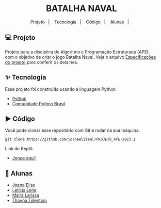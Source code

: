 #

<h1 align="center">BATALHA NAVAL</h1>

<p align="center">
  <a href="#-projeto">Projeto</a>&nbsp;&nbsp;&nbsp;|&nbsp;&nbsp;&nbsp;
  <a href="#-tecnologias">Tecnologia</a>&nbsp;&nbsp;&nbsp;|&nbsp;&nbsp;&nbsp;
  <a href="#%EF%B8%8F-instalando">Código</a>&nbsp;&nbsp;&nbsp;|&nbsp;&nbsp;&nbsp;
  <a href="#%EF%B8%8F-instalando">Alunas</a>&nbsp;&nbsp;&nbsp;|&nbsp;&nbsp;&nbsp;
</p>

## 💻 Projeto

Projeto para a disciplina de Algoritmo e Programação Estruturada (APE), com o objetivo de criar o jogo Batalha Naval. Veja o arquivo [Especificações do projeto](https://docs.google.com/document/d/1EWGlK_67IMfvAewYMYd7GJwPmvoVM4K4DXNDYit8jD4/edit) para conferir os detalhes.

## ✨ Tecnologia

Esse projeto foi construido usando a linguagem Python:

- [Python](https://www.python.org/)
- [Comunidade Python Brasil](hhttps://python.org.br/)


## ▶️ Código

Você pode clonar esse repositório com Git e rodar na sua máquina.

```sh
git clone https://github.com/joanaeliseal/PROJETO_APE-2023.1
```
Link do Replit:
- [Jogue aqui!](https://replit.com/@LeticiaLeite2/Batalha-naval)

## 📝 Alunas

- [Joana Elise](https://github.com/joanaeliseal)
- [Letícia Leite](https://github.com/l-e-t-i-c-i-a)
- [Maira Larissa](https://github.com/Maira-larissa)
- [Thayná Tolentino](https://github.com/thaynarlt)